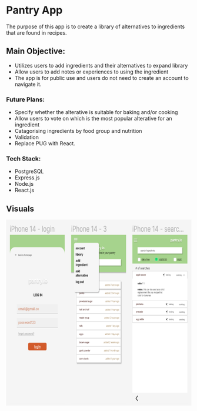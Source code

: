 # Pantry App

The purpose of this app is to create a library of alternatives to ingredients that are found in recipes.

## Main Objective:
  - Utilizes users to add ingredients and their alternatives to expand library
  - Allow users to add notes or experiences to using the ingredient
  - The app is for public use and users do not need to create an account to navigate it.

### Future Plans:
  - Specify whether the alterative is suitable for baking and/or cooking
  - Allow users to vote on which is the most popular alterative for an ingredient
  - Catagorising ingredients by food group and nutrition
  - Validation
  - Replace PUG with React.
  
### Tech Stack:
  - PostgreSQL
  - Express.js
  - Node.js
  - React.js
  
## Visuals
<div style="display: flex; flex-direction: row; align-content: space-between; width:fit-content; ">
  <img src="client/src/images/mobile-view.png" width="716" height="506" />
</div>
